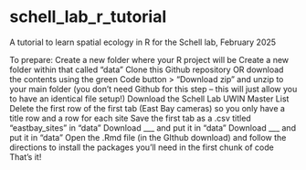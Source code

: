 # schell_lab_r_tutorial
A tutorial to learn spatial ecology in R for the Schell lab, February 2025


To prepare:
Create a new folder where your R project will be
Create a new folder within that called “data” 
Clone this Github repository OR download the contents using the green Code button > “Download zip” and unzip to your main folder (you don’t need Github for this step – this will just allow you to have an identical file setup!) 
Download the Schell Lab UWIN Master List 
Delete the first row of the first tab (East Bay cameras) so you only have a title row and a row for each site 
Save the first tab as a .csv titled “eastbay_sites” in “data” 
Download ___ and put it in “data” 
Download ___ and put it in “data” 
Open the .Rmd file (in the GIthub download) and follow the directions to install the packages you’ll need in the first chunk of code 
That’s it! 
